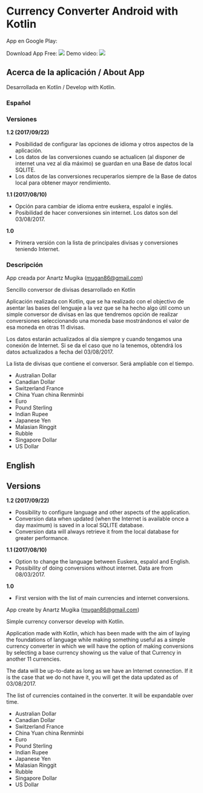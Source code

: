 # Currency Converter Android with Kotlin

App en Google Play:

Download App Free: [![](https://a.fsdn.com/allura/p/goopydesktop/icon?1435677519)](https://play.google.com/store/apps/details?id=amldev.currency&hl=es)
Demo video: [![](https://www.youtube.com/yts/img/favicon_48-vfl1s0rGh.png)](https://youtu.be/QPhSzQOi0N0)  

## Acerca de la aplicación / About App

Desarrollada en Kotlin / Develop with Kotlin.

### Español

### Versiones

**1.2 (2017/09/22)**

* Posibilidad de configurar las opciones de idioma y otros aspectos de la aplicación.
* Los datos de las conversiones cuando se actualicen (al disponer de internet una vez al día máximo) se guardan en una Base de datos local SQLITE.
* Los datos de las conversiones recuperarlos siempre de la Base de datos local para obtener mayor rendimiento.

**1.1 (2017/08/10)**

* Opción para cambiar de idioma entre euskera, espalol e inglés.
* Posibilidad de hacer conversiones sin internet. Los datos son del 03/08/2017.

**1.0**

* Primera versión con la lista de principales divisas y conversiones teniendo Internet.

### Descripción

App creada por Anartz Mugika (mugan86@gmail.com)

Sencillo conversor de divisas desarrollado en Kotlin

Aplicación realizada con Kotlin, que se ha realizado con el objectivo de asentar las bases del lenguaje a la vez que se ha hecho algo útil como un simple conversor de divisas en las que tendremos opción de realizar conversiones seleccionando una moneda base mostrándonos el valor de esa moneda en otras 11 divisas.

Los datos estarán actualizados al día siempre y cuando tengamos una conexión de Internet. Si se da el caso que no la tenemos, obtendrá los datos actualizados a fecha del 03/08/2017.

La lista de divisas que contiene el conversor. Será ampliable con el tiempo.

* Australian Dollar
* Canadian Dollar
* Switzerland France
* China Yuan china Renminbi
* Euro
* Pound Sterling
* Indian Rupee
* Japanese Yen
* Malasian Ringgit
* Rubble
* Singapore Dollar
* US Dollar

## English

## Versions

**1.2 (2017/09/22)**

* Possibility to configure language and other aspects of the application.
* Conversion data when updated (when the Internet is available once a day maximum) is saved in a local SQLITE database.
* Conversion data will always retrieve it from the local database for greater performance.

**1.1 (2017/08/10)**

* Option to change the language between Euskera, espalol and English.
* Possibility of doing conversions without internet. Data are from 08/03/2017.

**1.0**

* First version with the list of main currencies and internet conversions.

App create by Anartz Mugika (mugan86@gmail.com)

Simple currency conversor develop with Kotlin.

Application made with Kotlin, which has been made with the aim of laying the foundations of language while making something useful as a simple currency converter in which we will have the option of making conversions by selecting a base currency showing us the value of that Currency in another 11 currencies.

The data will be up-to-date as long as we have an Internet connection. If it is the case that we do not have it, you will get the data updated as of 03/08/2017.

The list of currencies contained in the converter. It will be expandable over time.

* Australian Dollar
* Canadian Dollar
* Switzerland France
* China Yuan china Renminbi
* Euro
* Pound Sterling
* Indian Rupee
* Japanese Yen
* Malasian Ringgit
* Rubble
* Singapore Dollar
* US Dollar
